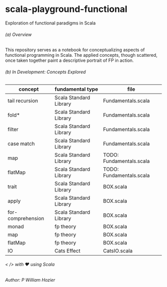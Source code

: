 # scala-playground-functional

Exploration of functional paradigms in Scala
<br>

###### (a) Overview

This repository serves as a notebook for conceptualizing aspects of functional programming in Scala. The applied concepts, though scattered, once taken together paint a descriptive portrait of FP in action.

###### (b) In Development: Concepts Explored

| concept           | fundamental type       | file                     |
| ----------------- | ---------------------- | ------------------------ |
| tail recursion    | Scala Standard Library | Fundamentals.scala       |
| fold\*            | Scala Standard Library | Fundamentals.scala       |
| filter            | Scala Standard Library | Fundamentals.scala       |
| case match        | Scala Standard Library | Fundamentals.scala       |
| map               | Scala Standard Library | TODO: Fundamentals.scala |
| flatMap           | Scala Standard Library | TODO: Fundamentals.scala |
| trait             | Scala Standard Library | BOX.scala                |
| apply             | Scala Standard Library | BOX.scala                |
| for-comprehension | Scala Standard Library | BOX.scala                |
| monad             | fp theory              | BOX.scala                |
| map               | fp theory              | BOX.scala                |
| flatMap           | fp theory              | BOX.scala                |
| IO                | Cats Effect            | CatsIO.scala             |

###### < /> with ♥ using Scala

###### Author: P William Hozier
